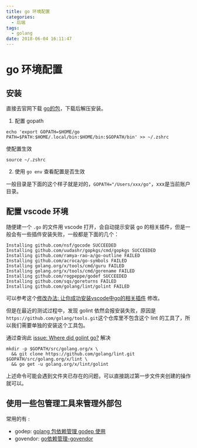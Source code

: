 ```yaml
---
title: go 环境配置
categories:
  - 后端
tags:
  - golang
date: 2018-06-04 16:11:47
---
```


# go 环境配置

## 安装

直接去官网下载 [go的包](https://golang.org/dl/)，下载后解压安装。

1. 配置 gopath 

```
echo 'export GOPATH=$HOME/go
PATH=$PATH:$HOME/.local/bin:$HOME/bin:$GOPATH/bin' >> ~/.zshrc
```
使配置生效

```
source ~/.zshrc
```

2. 使用 `go env` 查看配置是否生效

一般目录是下面的这个样子就是对的，`GOPATH="/Users/xxx/go"`，xxx是当前账户目录。

## 配置 vscode 环境
随便建一个 `.go` 的文件用 vscode 打开，会自动提示安装 go 的相关插件，但是一般会有一些插件安装失败，一般都是下面的几个：

```
Installing github.com/nsf/gocode SUCCEEDED
Installing github.com/uudashr/gopkgs/cmd/gopkgs SUCCEEDED
Installing github.com/ramya-rao-a/go-outline FAILED
Installing github.com/acroca/go-symbols FAILED
Installing golang.org/x/tools/cmd/guru FAILED
Installing golang.org/x/tools/cmd/gorename FAILED
Installing github.com/rogpeppe/godef SUCCEEDED
Installing github.com/sqs/goreturns FAILED
Installing github.com/golang/lint/golint FAILED
```

可以参考这个[修改办法: 让你成功安装vscode中go的相关插件](https://cloud.tencent.com/developer/article/1013066) 修改。

但是在最近的测试过程中，发现 golint 依然会报安装失败，原因是 `https://github.com/golang/tools.git`这个仓库里不包含这个 lint 的工具了，所以我们需要单独的安装这个工具包。

通过查询此 [issue: Where did golint go?](https://github.com/golang/lint/issues/397) 解决

```
mkdir -p $GOPATH/src/golang.org/x \
  && git clone https://github.com/golang/lint.git $GOPATH/src/golang.org/x/lint \
  && go get -u golang.org/x/lint/golint
```

上述命令可能会遇到文件夹已存在的问题，可以直接跳过第一步文件夹创建的操作就可以。

## 使用一些包管理工具来管理外部包

常用的有 :

* godep: [golang 包依赖管理 godep 使用](https://www.jianshu.com/p/db59b10c8c51)
* govendor: [go依赖管理-govendor](https://studygolang.com/articles/9785)


